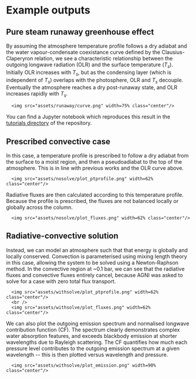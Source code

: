 # Example outputs

## Pure steam runaway greenhouse effect
By assuming the atmosphere temperature profile follows a dry adiabat and the water vapour-condensate coexistance curve defined by the Clausius-Claperyron relation, we see a characteristic relationship between the outgoing longwave radiation (OLR) and the surface temperature ($T_s$). Initially OLR increases with $T_s$, but as the condensing layer (which is independent of $T_s$) overlaps with the photosphere, OLR and $T_s$ decouple. Eventually the atmosphere reaches a dry post-runaway state, and OLR increases rapidly with $T_s$.
```@raw html
  <img src="assets/runaway/curve.png" width=75% class="center"/>
```
You can find a Jupyter notebook which reproduces this result in the [tutorials directory](https://github.com/nichollsh/AGNI/tree/main/tutorials) of the repository.

## Prescribed convective case
In this case, a temperature profile is prescribed to follow a dry adiabat from the surface to a moist region, and then a pseudoadiabat to the top of the atmosphere. This is in line with previous works and the OLR curve above.
```@raw html
  <img src="assets/nosolve/plot_ptprofile.png" width=62% class="center"/>
```
Radiative fluxes are then calculated according to this  temperature profile. Because the profile is prescribed, the fluxes are not balanced locally or globally across the column.
```@raw html
  <img src="assets/nosolve/plot_fluxes.png" width=62% class="center"/>
```

## Radiative-convective solution
Instead, we can model an atmosphere such that that energy is globally and locally conserved. Convection is parameterised using mixing length theory in this case, allowing the system to be solved using a Newton-Raphson method. In the convective region at ~0.1 bar, we can see that the radiative fluxes and convective fluxes entirely cancel, because AGNI was asked to solve for a case with zero total flux transport.
```@raw html
  <img src="assets/withsolve/plot_ptprofile.png" width=62% class="center"/>
  <br />
  <img src="assets/withsolve/plot_fluxes.png" width=62% class="center"/>
```

We can also plot the outgoing emission spectrum and normalised longwave contribution function (CF). The spectrum clearly demonstrates complex water absorption features, and exceeds blackbody emission at shorter wavelengths due to Rayleigh scattering. The CF quantifies how much each pressure level contributes to the outgoing emission spectrum at a given wavelength -- this is then plotted versus wavelength and pressure.

```@raw html
  <img src="assets/withsolve/plot_emission.png" width=90% class="center"/>
```
